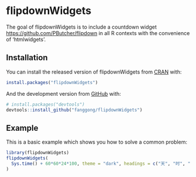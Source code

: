 
<!-- README.md is generated from README.Rmd. Please edit that file -->

# flipdownWidgets

<!-- badges: start -->
<!-- badges: end -->

The goal of flipdownWidgets is to include a countdown widget
<https://github.com/PButcher/flipdown> in all R contexts with the
convenience of ‘htmlwidgets’.

## Installation

You can install the released version of flipdownWidgets from
[CRAN](https://CRAN.R-project.org) with:

``` r
install.packages("flipdownWidgets")
```

And the development version from [GitHub](https://github.com/) with:

``` r
# install.packages("devtools")
devtools::install_github("fanggong/flipdownWidgets")
```

## Example

This is a basic example which shows you how to solve a common problem:

``` r
library(flipdownWidgets)
flipdownWidgets(
  Sys.time() + 60*60*24*100, theme = "dark", headings = c("天", "时", "分", "秒")
)
```
